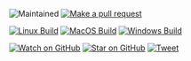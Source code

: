 ![Maintained][maintained-badge]
[![Make a pull request][prs-badge]][prs]

[![Linux Build][linux-build-badge]][linux-build]
[![MacOS Build][macos-build-badge]][macos-build]
[![Windows Build][windows-build-badge]][windows-build]

[![Watch on GitHub][github-watch-badge]][github-watch]
[![Star on GitHub][github-star-badge]][github-star]
[![Tweet][twitter-badge]][twitter]






[maintained-badge]: https://img.shields.io/badge/maintained-yes-brightgreen
[prs-badge]: https://img.shields.io/badge/PRs-welcome-red.svg
[prs]: http://makeapullrequest.com

[linux-build-badge]: https://github.com/Theking5301/Pasco/workflows/Linux%20Build/badge.svg
[linux-build]: https://github.com/Theking5301/Pasco/actions?query=workflow%3A%22Linux+Build%22
[macos-build-badge]: https://github.com/Theking5301/Pasco/workflows/MacOS%20Build/badge.svg
[macos-build]: https://github.com/Theking5301/Pasco/actions?query=workflow%3A%22MacOS+Build%22
[windows-build-badge]: https://github.com/Theking5301/Pasco/workflows/Windows%20Build/badge.svg
[windows-build]: https://github.com/Theking5301/Pasco/actions?query=workflow%3A%22Windows+Build%22

[github-watch-badge]: https://img.shields.io/github/watchers/Theking5301/Pasco.svg?style=social
[github-watch]: https://github.com/Theking5301/Pasco/watchers
[github-star-badge]: https://img.shields.io/github/stars/Theking5301/Pasco.svg?style=social
[github-star]: https://github.com/Theking5301/Pasco/stargazers
[twitter]: https://twitter.com/intent/tweet?text=Check%20out%20Pasco!%20https://github.com/Theking5301/Pasco%20%F0%9F%91%8D
[twitter-badge]: https://img.shields.io/twitter/url/https/github.com/Theking5301/Pasco.svg?style=social
